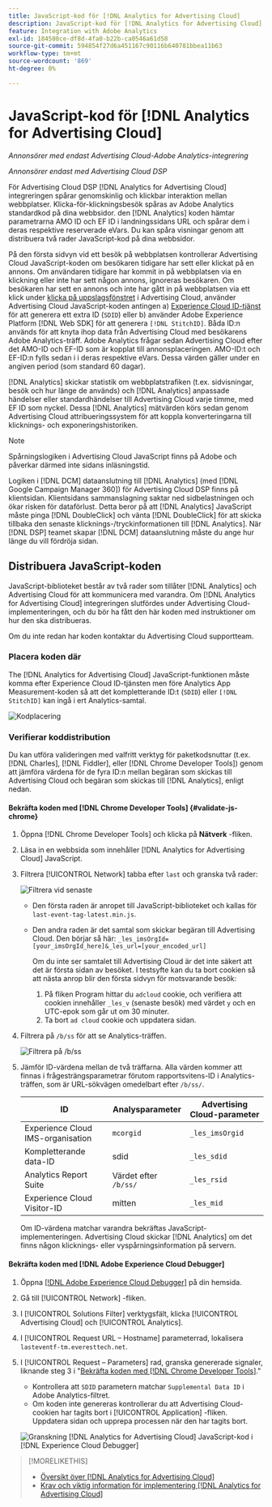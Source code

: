 ```yaml
---
title: JavaScript-kod för [!DNL Analytics for Advertising Cloud]
description: JavaScript-kod för [!DNL Analytics for Advertising Cloud]
feature: Integration with Adobe Analytics
exl-id: 184508ce-df8d-4fa0-b22b-ca0546a61d58
source-git-commit: 594854f27d6a451167c90116b640781bbea11b63
workflow-type: tm+mt
source-wordcount: '869'
ht-degree: 0%

---
```


# JavaScript-kod för [!DNL Analytics for Advertising Cloud]

*Annonsörer med endast Advertising Cloud-Adobe Analytics-integrering*

*Annonsörer endast med Advertising Cloud DSP*

För Advertising Cloud DSP [!DNL Analytics for Advertising Cloud] integreringen spårar genomskinlig och klickbar interaktion mellan webbplatser. Klicka-för-klickningsbesök spåras av Adobe Analytics standardkod på dina webbsidor. den [!DNL Analytics] koden hämtar parametrarna AMO ID och EF ID i landningssidans URL och spårar dem i deras respektive reserverade eVars. Du kan spåra visningar genom att distribuera två rader JavaScript-kod på dina webbsidor.

På den första sidvyn vid ett besök på webbplatsen kontrollerar Advertising Cloud JavaScript-koden om besökaren tidigare har sett eller klickat på en annons. Om användaren tidigare har kommit in på webbplatsen via en klickning eller inte har sett någon annons, ignoreras besökaren. Om besökaren har sett en annons och inte har gått in på webbplatsen via ett klick under [klicka på uppslagsfönstret](/help/integrations/analytics/prerequisites.md#lookback-a4adc) i Advertising Cloud, använder Advertising Cloud JavaScript-koden antingen a) [Experience Cloud ID-tjänst](https://experienceleague.adobe.com/docs/id-service/using/home.html) för att generera ett extra ID (`SDID`) eller b) använder Adobe Experience Platform [!DNL Web SDK] för att generera `[!DNL StitchID]`. Båda ID:n används för att knyta ihop data från Advertising Cloud med besökarens Adobe Analytics-träff. Adobe Analytics frågar sedan Advertising Cloud efter det AMO-ID och EF-ID som är kopplat till annonsplaceringen. AMO-ID:t och EF-ID:n fylls sedan i i deras respektive eVars. Dessa värden gäller under en angiven period (som standard 60 dagar).

[!DNL Analytics] skickar statistik om webbplatstrafiken (t.ex. sidvisningar, besök och hur länge de används) och [!DNL Analytics] anpassade händelser eller standardhändelser till Advertising Cloud varje timme, med EF ID som nyckel. Dessa [!DNL Analytics] mätvärden körs sedan genom Advertising Cloud attribueringssystem för att koppla konverteringarna till klicknings- och exponeringshistoriken.

>[!NOTE]
>
>Spårningslogiken i Advertising Cloud JavaScript finns på Adobe och påverkar därmed inte sidans inläsningstid.
>
>Logiken i [!DNL DCM] dataanslutning till [!DNL Analytics] (med [!DNL Google Campaign Manager 360]) för Advertising Cloud DSP finns på klientsidan. Klientsidans sammanslagning saktar ned sidbelastningen och ökar risken för dataförlust. Detta beror på att [!DNL Analytics] JavaScript måste pinga [!DNL DoubleClick] och vänta [!DNL DoubleClick] för att skicka tillbaka den senaste klicknings-/tryckinformationen till [!DNL Analytics]. När [!DNL DSP] teamet skapar [!DNL DCM] dataanslutning måste du ange hur länge du vill fördröja sidan.

## Distribuera JavaScript-koden

JavaScript-biblioteket består av två rader som tillåter [!DNL Analytics] och Advertising Cloud för att kommunicera med varandra. Om [!DNL Analytics for Advertising Cloud] integreringen slutfördes under Advertising Cloud-implementeringen, och du bör ha fått den här koden med instruktioner om hur den ska distribueras.

Om du inte redan har koden kontaktar du Advertising Cloud supportteam.

### Placera koden där

The [!DNL Analytics for Advertising Cloud] JavaScript-funktionen måste komma efter Experience Cloud ID-tjänsten men före Analytics App Measurement-koden så att det kompletterande ID:t (`SDID`) eller `[!DNL StitchID]` kan ingå i ert Analytics-samtal.

![Kodplacering](/help/integrations/assets/a4adc-code-placement.png)

### Verifierar koddistribution

Du kan utföra valideringen med valfritt verktyg för paketkodsnuttar (t.ex. [!DNL Charles], [!DNL Fiddler], eller [!DNL Chrome Developer Tools]) genom att jämföra värdena för de fyra ID:n mellan begäran som skickas till Advertising Cloud och begäran som skickas till [!DNL Analytics], enligt nedan.

#### Bekräfta koden med [!DNL Chrome Developer Tools] {#validate-js-chrome}

1. Öppna [!DNL Chrome Developer Tools] och klicka på **Nätverk** -fliken.
1. Läsa in en webbsida som innehåller [!DNL Analytics for Advertising Cloud] JavaScript.
1. Filtrera [!UICONTROL Network] tabba efter `last` och granska två rader:

   ![Filtrera vid senaste](/help/integrations/assets/a4adc-code-validation-filter-last.png)

   * Den första raden är anropet till JavaScript-biblioteket och kallas för `last-event-tag-latest.min.js`.
   * Den andra raden är det samtal som skickar begäran till Advertising Cloud. Den börjar så här: `_les_imsOrgId=[your_imsOrgId_here]&_les_url=[your_encoded_url]`

      Om du inte ser samtalet till Advertising Cloud är det inte säkert att det är första sidan av besöket. I testsyfte kan du ta bort cookien så att nästa anrop blir den första sidvyn för motsvarande besök:

      1. På fliken Program hittar du `adcloud` cookie, och verifiera att cookien innehåller `_les_v` (senaste besök) med värdet `y` och en UTC-epok som går ut om 30 minuter.
      1. Ta bort `ad cloud` cookie och uppdatera sidan.
1. Filtrera på `/b/ss` för att se Analytics-träffen.

   ![Filtrera på `/b/ss`](/help/integrations/assets/a4adc-code-validation-filter-bss.png)

1. Jämför ID-värdena mellan de två träffarna. Alla värden kommer att finnas i frågesträngsparametrar förutom rapportsvitens-ID i Analytics-träffen, som är URL-sökvägen omedelbart efter `/b/ss/`.

   | ID | Analysparameter | Advertising Cloud-parameter |
   |--- |--- |--- |
   | Experience Cloud IMS-organisation | `mcorgid` | `_les_imsOrgid` |
   | Kompletterande data-ID | sdid | `_les_sdid` |
   | Analytics Report Suite | Värdet efter `/b/ss/` | `_les_rsid` |
   | Experience Cloud Visitor-ID | mitten | `_les_mid` |

   Om ID-värdena matchar varandra bekräftas JavaScript-implementeringen. Advertising Cloud skickar [!DNL Analytics] om det finns någon klicknings- eller vyspårningsinformation på servern.

#### Bekräfta koden med [!DNL Adobe Experience Cloud Debugger]

1. Öppna [[!DNL Adobe Experience Cloud Debugger]](https://experienceleague.adobe.com/docs/debugger/using/run-debugger.html) på din hemsida.
1. Gå till [!UICONTROL Network] -fliken.
1. I [!UICONTROL Solutions Filter] verktygsfält, klicka [!UICONTROL Advertising Cloud] och [!UICONTROL Analytics].
1. I [!UICONTROL Request URL – Hostname] parameterrad, lokalisera `lasteventf-tm.everesttech.net`.
1. I [!UICONTROL Request – Parameters] rad, granska genererade signaler, liknande steg 3 i &quot;[Bekräfta koden med [!DNL Chrome Developer Tools]](#validate-js-chrome).&quot;
   * Kontrollera att `SDID` parametern matchar `Supplemental Data ID` i Adobe Analytics-filtret.
   * Om koden inte genereras kontrollerar du att Advertising Cloud-cookien har tagits bort i [!UICONTROL Application] -fliken. Uppdatera sidan och upprepa processen när den har tagits bort.

   ![Granskning [!DNL Analytics for Advertising Cloud] JavaScript-kod i [!DNL Experience Cloud Debugger]](/help/integrations/assets/a4adc-js-audit-debugger.png)

>[!MORELIKETHIS]
>
>* [Översikt över [!DNL Analytics for Advertising Cloud]](overview.md)
>* [Krav och viktig information för implementering [!DNL Analytics for Advertising Cloud]](prerequisites.md)

